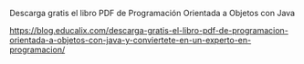 
Descarga gratis el libro PDF de Programación Orientada a Objetos con Java

https://blog.educalix.com/descarga-gratis-el-libro-pdf-de-programacion-orientada-a-objetos-con-java-y-conviertete-en-un-experto-en-programacion/

